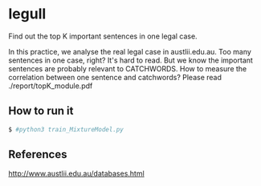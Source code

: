 # legull
Find out the top K important sentences in one legal case.

In this practice, we analyse the real legal case in austlii.edu.au. 
Too many sentences in one case, right? It's hard to read.
But we know the important sentences are probably relevant to CATCHWORDS.
How to measure the correlation between one sentence and catchwords? 
Please read ./report/topK_module.pdf


## How to run it

```sh
$ #python3 train_MixtureModel.py
```

## References

http://www.austlii.edu.au/databases.html
